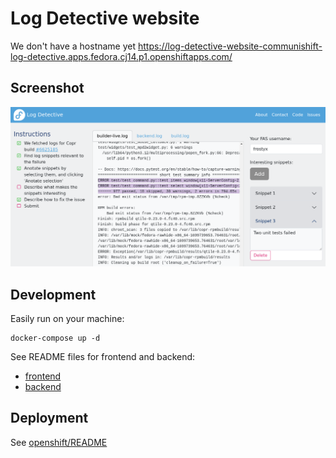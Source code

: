 # Log Detective website

We don't have a hostname yet
https://log-detective-website-communishift-log-detective.apps.fedora.cj14.p1.openshiftapps.com/

## Screenshot

![Screenshot](screenshot.png)


## Development

Easily run on your machine:

```
docker-compose up -d
```

See README files for frontend and backend:

- [frontend](frontend/README.md)
- [backend](backend/README.md)


## Deployment

See [openshift/README](openshift/README.md)

